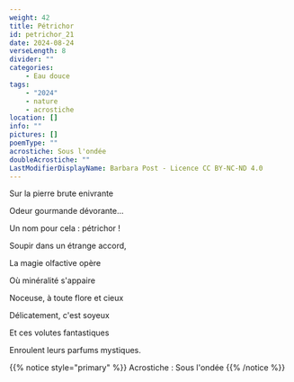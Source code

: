```yaml
---
weight: 42
title: Pétrichor
id: petrichor_21
date: 2024-08-24
verseLength: 8
divider: ""
categories:
    - Eau douce
tags:
    - "2024"
    - nature
    - acrostiche
location: []
info: ""
pictures: []
poemType: ""
acrostiche: Sous l'ondée
doubleAcrostiche: ""
LastModifierDisplayName: Barbara Post - Licence CC BY-NC-ND 4.0
---
```

Sur la pierre brute enivrante

Odeur gourmande dévorante...

Un nom pour cela : pétrichor !

Soupir dans un étrange accord,

La magie olfactive opère

Où minéralité s'appaire

Noceuse, à toute flore et cieux

Délicatement, c'est soyeux

Et ces volutes fantastiques

Enroulent leurs parfums mystiques.

<!-- FM:Snippet:Start data:{"id":"_simpleNotice","fields":[{"name":"content","value":"Acrostiche : Sous l'ondée"}]} -->
{{% notice style="primary" %}}
Acrostiche : Sous l'ondée
{{% /notice %}}
<!-- FM:Snippet:End -->